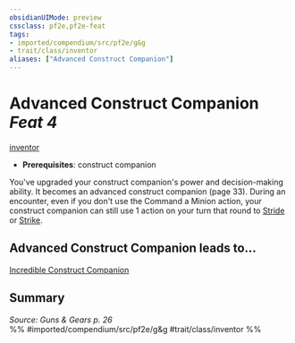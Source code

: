 ```yaml
---
obsidianUIMode: preview
cssclass: pf2e,pf2e-feat
tags:
- imported/compendium/src/pf2e/g&g
- trait/class/inventor
aliases: ["Advanced Construct Companion"]
---
```

# Advanced Construct Companion  *Feat 4*  
[inventor](rules/traits/inventor-g-g.md)  

- **Prerequisites**: construct companion

You've upgraded your construct companion's power and decision-making ability. It becomes an advanced construct companion (page 33). During an encounter, even if you don't use the Command a Minion action, your construct companion can still use 1 action on your turn that round to [Stride](stride.md) or [Strike](strike.md).

## Advanced Construct Companion leads to...

[Incredible Construct Companion](incredible-construct-companion-g-g.md)

## Summary

*Source: Guns & Gears p. 26*  
%% #imported/compendium/src/pf2e/g&g #trait/class/inventor %%